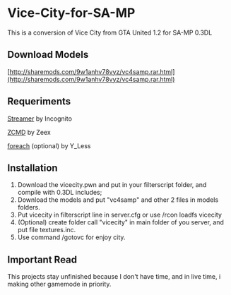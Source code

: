 # Vice-City-for-SA-MP
This is a conversion of Vice City from GTA United 1.2 for SA-MP 0.3DL

## Download Models
[http://sharemods.com/9w1anhv78vyz/vc4samp.rar.html](http://sharemods.com/9w1anhv78vyz/vc4samp.rar.html)

## Requeriments
[Streamer](http://forum.sa-mp.com/showthread.php?t=102865) by Incognito

[ZCMD](http://forum.sa-mp.com/showthread.php?t=91354) by Zeex

[foreach](http://forum.sa-mp.com/showthread.php?t=570868) (optional) by Y_Less

## Installation
1. Download the vicecity.pwn and put in your filterscript folder, and compile with 0.3DL includes;
2. Download the models and put "vc4samp" and other 2 files in models folders.
3. Put vicecity in filterscript line in server.cfg or use /rcon loadfs vicecity
4. (Optional) create folder call "vicecity" in main folder of you server, and put file textures.inc.
4. Use command /gotovc for enjoy city.

## Important Read
This projects stay unfinished because I don't have time, and in live time, i making other gamemode in priority. 
